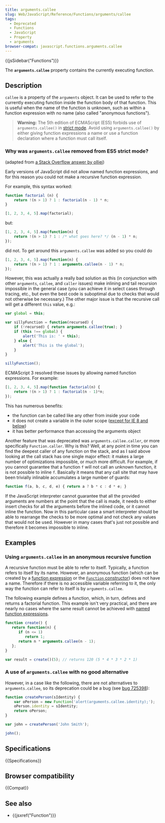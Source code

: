 ```yaml
---
title: arguments.callee
slug: Web/JavaScript/Reference/Functions/arguments/callee
tags:
  - Deprecated
  - Functions
  - JavaScript
  - Property
  - arguments
browser-compat: javascript.functions.arguments.callee
---
```

{{jsSidebar("Functions")}}

The **`arguments.callee`** property contains the currently executing function.

## Description

`callee` is a property of the `arguments` object. It can be used to refer to the
currently executing function inside the function body of that function. This is
useful when the name of the function is unknown, such as within a function
expression with no name (also called "anonymous functions").

> **Warning:** The 5th edition of ECMAScript (ES5) forbids use of
> `arguments.callee()` in
> [strict mode](/en-US/docs/JavaScript/Reference/Functions_and_function_scope/Strict_mode).
> Avoid using `arguments.callee()` by either giving function expressions a name
> or use a function declaration where a function must call itself.

### Why was `arguments.callee` removed from ES5 strict mode?

(adapted from
[a Stack Overflow answer by olliej](http://stackoverflow.com/a/235760/578288))

Early versions of JavaScript did not allow named function expressions, and for
this reason you could not make a recursive function expression.

For example, this syntax worked:

```js
function factorial (n) {
    return !(n > 1) ? 1 : factorial(n - 1) * n;
}

[1, 2, 3, 4, 5].map(factorial);
```

but:

```js
[1, 2, 3, 4, 5].map(function(n) {
    return !(n > 1) ? 1 : /* what goes here? */ (n - 1) * n;
});
```

did not. To get around this `arguments.callee` was added so you could do

```js
[1, 2, 3, 4, 5].map(function(n) {
    return !(n > 1) ? 1 : arguments.callee(n - 1) * n;
});
```

However, this was actually a really bad solution as this (in conjunction with
other `arguments`, `callee`, and `caller` issues) make inlining and tail
recursion impossible in the general case (you can achieve it in select cases
through tracing, etc., but even the best code is suboptimal due to checks that
would not otherwise be necessary.) The other major issue is that the recursive
call will get a different `this` value, e.g.:

```js
var global = this;

var sillyFunction = function(recursed) {
    if (!recursed) { return arguments.callee(true); }
    if (this !== global) {
        alert('This is: ' + this);
    } else {
        alert('This is the global');
    }
}

sillyFunction();
```

ECMAScript 3 resolved these issues by allowing named function expressions. For
example:

```js
[1, 2, 3, 4, 5].map(function factorial(n) {
    return !(n > 1) ? 1 : factorial(n - 1)*n;
});
```

This has numerous benefits:

*   the function can be called like any other from inside your code
*   it does not create a variable in the outer scope
    ([except for IE 8 and below](https://kangax.github.io/nfe/#example\_1\_function_expression_identifier_leaks_into_an_enclosing_scope))
*   it has better performance than accessing the arguments object

Another feature that was deprecated was `arguments.callee.caller`, or more
specifically `Function.caller`. Why is this? Well, at any point in time you can
find the deepest caller of any function on the stack, and as I said above
looking at the call stack has one single major effect: it makes a large number
of optimizations impossible, or much more difficult. For example, if you cannot
guarantee that a function `f` will not call an unknown function, it is not
possible to inline `f`. Basically it means that any call site that may have been
trivially inlinable accumulates a large number of guards:

```js
function f(a, b, c, d, e) { return a ? b * c : d * e; }
```

If the JavaScript interpreter cannot guarantee that all the provided arguments
are numbers at the point that the call is made, it needs to either insert checks
for all the arguments before the inlined code, or it cannot inline the function.
Now in this particular case a smart interpreter should be able to rearrange the
checks to be more optimal and not check any values that would not be used.
However in many cases that's just not possible and therefore it becomes
impossible to inline.

## Examples

### Using `arguments.callee` in an anonymous recursive function

A recursive function must be able to refer to itself. Typically, a function
refers to itself by its name. However, an anonymous function (which can be
created by a
[function expression](/en-US/docs/Web/JavaScript/Reference/Operators/function)
or the
[`Function` constructor](/en-US/docs/Web/JavaScript/Reference/Global_Objects/Function))
does not have a name. Therefore if there is no accessible variable referring to
it, the only way the function can refer to itself is by `arguments.callee`.

The following example defines a function, which, in turn, defines and returns a
factorial function. This example isn't very practical, and there are nearly no
cases where the same result cannot be achieved with
[named function expressions](/en-US/docs/Web/JavaScript/Reference/Operators/function).

```js
function create() {
   return function(n) {
      if (n <= 1)
         return 1;
      return n * arguments.callee(n - 1);
   };
}

var result = create()(5); // returns 120 (5 * 4 * 3 * 2 * 1)
```

### A use of `arguments.callee` with no good alternative

However, in a case like the following, there are not alternatives to
`arguments.callee`, so its deprecation could be a bug (see
[bug 725398](https://bugzilla.mozilla.org/show_bug.cgi?id=725398)):

```js
function createPerson(sIdentity) {
    var oPerson = new Function('alert(arguments.callee.identity);');
    oPerson.identity = sIdentity;
    return oPerson;
}

var john = createPerson('John Smith');

john();
```

## Specifications

{{Specifications}}

## Browser compatibility

{{Compat}}

## See also

*   {{jsxref("Function")}}
